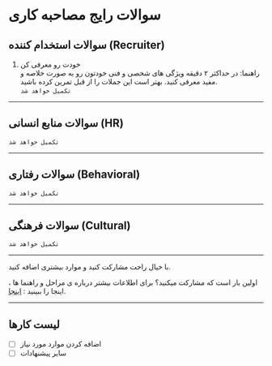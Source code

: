 # سوالات رایج مصاحبه کاری

## سوالات استخدام کننده (Recruiter)

1. خودت رو معرفی کن \
راهنما: در حداکثر ۲ دقیقه ویژگی های شخصی و فنی خودتون رو به صورت خلاصه و مفید معرفی کنید. بهتر است این جملات را از قبل تمرین کرده باشید. \
`تکمیل خواهد شد`

---
## سوالات منابع انسانی (HR)
`تکمیل خواهد شد`

---
## سوالات رفتاری (Behavioral)
`تکمیل خواهد شد`

---

## سوالات فرهنگی (Cultural)
`تکمیل خواهد شد`

---

با خیال راحت مشارکت کنید و موارد بیشتری اضافه کنید.

اولین بار است که مشارکت میکنید؟ برای اطلاعات بیشتر درباره ی مراحل و راهنما ها ، اینجا را ببینید : [اینجا](https://github.com/firstcontributions/first-contributions/blob/master/translations/README.fa.md).

---
## لیست کارها
- [ ] اضافه کردن موارد مورد نیاز
- [ ] سایر پیشنهادات